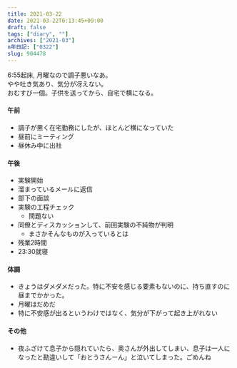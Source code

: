 ```yaml
---
title: 2021-03-22
date: 2021-03-22T0:13:45+09:00
draft: false
tags: ["diary", ""]
archives: ["2021-03"]
n年日記: ["0322"]
slug: 904478
---
```

6:55起床, 月曜なので調子悪いなあ。  
やや吐き気あり、気分が冴えない。  
おむすび一個。子供を送ってから、自宅で横になる。
#### 午前
- 調子が悪く在宅勤務にしたが、ほとんど横になっていた
- 昼前にミーティング
- 昼休み中に出社
#### 午後
- 実験開始
- 溜まっているメールに返信
- 部下の面談
- 実験の工程チェック
  - 問題ない
- 同僚とディスカッションして、前回実験の不純物が判明
  - まさかそんなものが入っているとは
- 残業2時間
- 23:30就寝
#### 体調
- きょうはダメダメだった。特に不安を感じる要素もないのに、持ち直すのに昼までかかった。
- 月曜はだめだ
- 特に不安感が出るというわけではなく、気分が下がって起き上がれない
#### その他
- 夜ふざけて息子から隠れていたら、奥さんが外出してしまい、息子は一人になったと勘違いして「おとうさんーん」と泣いてしまった。ごめんね